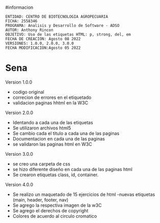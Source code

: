  #informacion    
 
    ENTIDAD: CENTRO DE BIOTECNOLOGIA AGROPECUARIA
    FICHA: 2558346
    PROGRAMA: Analisis y Desarrollo de Software - ADSO
    AUTOR: Anthony Rincon
    OBJETIVO: Uso de las etiquetas HTML: p, strong, del, em
    FECHA DE CREACION: Agosto 08 2022
    VERSIONES: 1.0.0, 2.0.0, 3.0.0 
    FECHA MODIFICACION:Agosto 05 2022
# Sena

Version 1.0.0

 - codigo original
 - correcion de errores en el etiquetado
 - validacion paginas hhtml en la W3C
 
Version 2.0.0
 - Identando a cada una de las etiquetas
 - Se utilizaron archivos html5
 - Se cambio cada el titulo a cada una de las paginas
 - Documentacion en cada una de las paginas
 - se validaron las paginas html en W3C
 
Version 3.0.0
 - se creo una carpeta de css
 - se hizo diferente diseño en cada una de las paginas html
 - Se crearon etiquetas class, id, container. 
 
 Version 4.0.0
 - Se realizo un maquetado de 15 ejercicios de html
 -nuevas etiquetas (main, header, footer, nav)
 - Se agrego la respectiva imagen de la w3C
 - Se agrego el derechos de copyright
 - Colores de acuerdo al circulo cromatico
